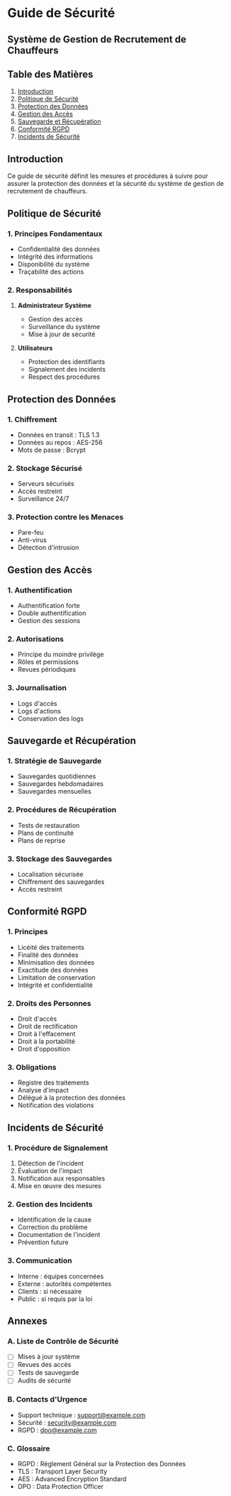 # Guide de Sécurité
## Système de Gestion de Recrutement de Chauffeurs

## Table des Matières
1. [Introduction](#introduction)
2. [Politique de Sécurité](#politique-de-securite)
3. [Protection des Données](#protection-des-donnees)
4. [Gestion des Accès](#gestion-des-acces)
5. [Sauvegarde et Récupération](#sauvegarde-et-recuperation)
6. [Conformité RGPD](#conformite-rgpd)
7. [Incidents de Sécurité](#incidents-de-securite)

## Introduction

Ce guide de sécurité définit les mesures et procédures à suivre pour assurer la protection des données et la sécurité du système de gestion de recrutement de chauffeurs.

## Politique de Sécurité

### 1. Principes Fondamentaux
- Confidentialité des données
- Intégrité des informations
- Disponibilité du système
- Traçabilité des actions

### 2. Responsabilités
1. **Administrateur Système**
   - Gestion des accès
   - Surveillance du système
   - Mise à jour de sécurité

2. **Utilisateurs**
   - Protection des identifiants
   - Signalement des incidents
   - Respect des procédures

## Protection des Données

### 1. Chiffrement
- Données en transit : TLS 1.3
- Données au repos : AES-256
- Mots de passe : Bcrypt

### 2. Stockage Sécurisé
- Serveurs sécurisés
- Accès restreint
- Surveillance 24/7

### 3. Protection contre les Menaces
- Pare-feu
- Anti-virus
- Détection d'intrusion

## Gestion des Accès

### 1. Authentification
- Authentification forte
- Double authentification
- Gestion des sessions

### 2. Autorisations
- Principe du moindre privilège
- Rôles et permissions
- Revues périodiques

### 3. Journalisation
- Logs d'accès
- Logs d'actions
- Conservation des logs

## Sauvegarde et Récupération

### 1. Stratégie de Sauvegarde
- Sauvegardes quotidiennes
- Sauvegardes hebdomadaires
- Sauvegardes mensuelles

### 2. Procédures de Récupération
- Tests de restauration
- Plans de continuité
- Plans de reprise

### 3. Stockage des Sauvegardes
- Localisation sécurisée
- Chiffrement des sauvegardes
- Accès restreint

## Conformité RGPD

### 1. Principes
- Licéité des traitements
- Finalité des données
- Minimisation des données
- Exactitude des données
- Limitation de conservation
- Intégrité et confidentialité

### 2. Droits des Personnes
- Droit d'accès
- Droit de rectification
- Droit à l'effacement
- Droit à la portabilité
- Droit d'opposition

### 3. Obligations
- Registre des traitements
- Analyse d'impact
- Délégué à la protection des données
- Notification des violations

## Incidents de Sécurité

### 1. Procédure de Signalement
1. Détection de l'incident
2. Évaluation de l'impact
3. Notification aux responsables
4. Mise en œuvre des mesures

### 2. Gestion des Incidents
- Identification de la cause
- Correction du problème
- Documentation de l'incident
- Prévention future

### 3. Communication
- Interne : équipes concernées
- Externe : autorités compétentes
- Clients : si nécessaire
- Public : si requis par la loi

## Annexes

### A. Liste de Contrôle de Sécurité
- [ ] Mises à jour système
- [ ] Revues des accès
- [ ] Tests de sauvegarde
- [ ] Audits de sécurité

### B. Contacts d'Urgence
- Support technique : support@example.com
- Sécurité : security@example.com
- RGPD : dpo@example.com

### C. Glossaire
- RGPD : Règlement Général sur la Protection des Données
- TLS : Transport Layer Security
- AES : Advanced Encryption Standard
- DPO : Data Protection Officer 